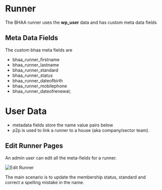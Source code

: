 # Runner

The BHAA runner uses the __wp_user__ data and has custom meta data fields

## Meta Data Fields

The custom bhaa meta fields are

* bhaa_runner_firstname
* bhaa_runner_lastname
* bhaa_runner_standard
* bhaa_runner_status
* bhaa_runner_dateofbirth
* bhaa_runner_mobilephone
* bhaa_runner_dateofrenewal;

# User Data
- metadata fields store the name value pairs below
- p2p is used to link a runner to a house (aka company/sector team).

## Edit Runner Pages

An admin user can edit all the meta-fields for a runner.

![Edit Runner](https://github.com/emeraldjava/bhaa_wordpress_plugin/raw/master/docs/images/runner/edit-runner.PNG)

The main scenario is to update the membership status, standard and correct a spelling mistake in the name.

